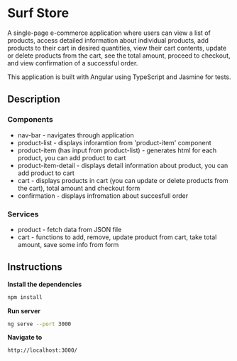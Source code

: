 # Surf Store

A single-page e-commerce application where users can view a list of products, access detailed information about individual products, add products to their cart in desired quantities, view their cart contents, update or delete products from the cart, see the total amount, proceed to checkout, and view confirmation of a successful order.

This application is built with Angular using TypeScript and Jasmine for tests. 

## Description

### Components
- nav-bar - navigates through application
- product-list - displays inforamtion from 'product-item' component
- product-item (has input from product-list) - generates html for each product, you can add product to cart
- product-item-detail - displays detail information about product, you can add product to cart
- cart - displays products in cart (you can update or delete products from the cart), total amount and checkout form  
- confirmation - displays infromation about succesfull order
### Services
 - product - fetch data from JSON file
 - cart - functions to add, remove, update product from cart, take total amount, save some info from form

## Instructions

**Install the dependencies**

```bash
npm install
```

**Run server**

```bash
ng serve --port 3000
```

**Navigate to**

`http://localhost:3000/`
